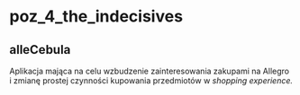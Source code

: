 # poz_4_the_indecisives
## alleCebula
Aplikacja mająca na celu wzbudzenie zainteresowania zakupami na Allegro i zmianę prostej czynności kupowania przedmiotów w <i>shopping experience</e>.
